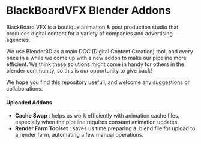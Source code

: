 # BlackBoardVFX Blender Addons
BlackBoard VFX is a boutique animation & post production studio that produces digital content for a variety of companies and advertising agencies. 

We use Blender3D as a main DCC (Digital Content Creation) tool, and every once in a while we come up with a new addon to make our pipeline more efficient. We think these solutions might come in handy for others in the blender community, so this is our opportunity to give back!

We hope you find this repository usefull, and welcome any suggestions or collaborations.


#### Uploaded Addons
+ **Cache Swap** : helps us work efficiently with animation cache files, especially when the pipeline requires constant animation updates.
+ **Render Farm Toolset** : saves us time preparing a .blend file for upload to a render farm, automating a few manual operations.

